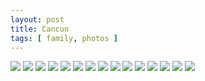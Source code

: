 ```yaml
---
layout: post
title: Cancun
tags: [ family, photos ]
---
```

<script src="https://ajax.googleapis.com/ajax/libs/jquery/1.11.1/jquery.min.js" ></script>
<link href="https://cdnjs.cloudflare.com/ajax/libs/fotorama/4.6.4/fotorama.min.css" rel="stylesheet">
<script src="https://cdnjs.cloudflare.com/ajax/libs/fotorama/4.6.4/fotorama.min.js" ></script>

<div class="fotorama" data-nav="thumbs" data-allowfullscreen="native">
    <!--https://photos.app.goo.gl/RMStcYY1GMRpv1437-->
    <img src="https://images.northbriton.net/AP1GczMy-slAM-vXEFiGsxqlR9yjS51QpnvyZb-egIS3tQE8E7cZ4NXVSX3ZTtEx0FeQhwcpQxuR0oaV6chFrNKwTtv2OI_LN7b_awGcf01-DzdazvT_fApt">
    <img src="https://images.northbriton.net/AP1GczM4VtzOVG2N5VHDBfiaNp5LgBBhOLexjwkaWEGzXiEOiKFKFiNupADs8-SeTZqRK6GB90vUJ3OYKWOj9THjtOYoN-CGZPO3fy50XsQGw8fWIKtnPm7E">
    <img src="https://images.northbriton.net/AP1GczN8UxIvyd9h-x8ISSZlgoFdz7hIoAuEYr5a3dzPQHs0og5K3MP89GBzcSQNwsl_StTqHjKN_uPRHbeV42sYDUY8Qq1UtJAVjsyxWADIWxzOupi3cPEZ">
    <img src="https://images.northbriton.net/AP1GczOnsVhe99zvjv2QA62itOLq7n2HskBKEa8Od9Ss2AtzGJWNZs-T9LY1QBU2Rmydmhrdg0GtTmpOKYQ6F3mP_XjYpT6Pj7KQnzJTan0OZvDqIjsAN7Om">
    <img src="https://images.northbriton.net/AP1GczO3qWchx_m1jVmEc3U3tIRIKJivvHtJ908aLzDDILstnTjK18Kvvi6Acxo-T6H8Q7WQYyRYXhPEBxCqgXobSSWBW0oPe3OlX324odcHklLWQa7on2R8">
    <img src="https://images.northbriton.net/AP1GczMWETGKBePEbALMz9eGsrJ6BY7YqsL4zGQBl_lV1jPCGN7ic8OE84xaSfHkw_OTZbz_elpoRVwelxzt-Xfwe2OQXo3L80Yl-x6iepWrmMWz08zb5Kel">
    <img src="https://images.northbriton.net/AP1GczOqL4tgywoli_z6equOsPECD_r-96f5CAT8nRwjBeOsIAQa66QmDkLnm5Iodrwva5STmcnUvZ4tyOBCiwWA8UHTYAR2VuELQiWFqviF5behYIlwi3aN">
    <img src="https://images.northbriton.net/AP1GczNZ0-BDF1vgiC9SC6wXrfqyHwB33A-3qTQBHIn8F1i223vFpHPz8HnqnnM8pL6r_bfle_uzfJJiEeW6k_6VImky8A3Hx5BpFB8Msor5JC40XZ2iNg_X">
    <img src="https://images.northbriton.net/AP1GczN_i9pinrz6nci-OK5AUG-Wz3vXeQTnkIhH97oGLgOQnv7nvl02Xgqd7-1STJmdqe0bSHtjLDDoRSpR3LwwP3BSoxZPTBXhH8dw4YXvPD1OCvSLt5sr">
    <img src="https://images.northbriton.net/AP1GczPZ85eA0vYlHHHbca1QwA2I9WakE-qgUTk6VSkzWQN8HMO1TCj4wsdotma_g-JhvSElS1WKlaubbxNh8zwkK8kPX_qqkCpR9t1oA_WiNxVe7mxsinF4">
    <img src="https://images.northbriton.net/AP1GczOlZMar499WqZukFu9K6O0NVqMHPijhV0rYdLymORhoaS67kZpg-_g6cc62jAI2NgmU6zZIuZTaQqj03FVR4QUS2w-eAqlN2ErbXlRUMC--czHxcN69">
    <img src="https://images.northbriton.net/AP1GczOZwAg79QI3RruoNvww9Xe8uHNXJbl8ckXOGt0pqk2bOCqbjoAVFgeQqWRSEXfvkOKmUZte2Rra59Vy8ifnfgm19WZxm3s2LyFDi6Tm_DzAPfpSV2s1">
    <img src="https://images.northbriton.net/AP1GczPpuS57ooaKsRPGwMO8m_HqUTFcMQNYqpF-rIhdwbmg1imGBKQfbkc1hzg9uQBh8FTxV4EeJfor1MWWTHoIPSgCLrNUgHNJsZbuu0aiUkEYLDEtPWn8">
    <img src="https://images.northbriton.net/AP1GczPG5ewqoMWGdYXA_kD23lb8SHCDNaKg4BtghAhQecExxPAdeUH3khEYqWPqpa4KoKDF5lkB2WeOAvn_9R2IVD74CJpHGbRPcxP7JjLkyChW2qh2P2cR">
    <img src="https://images.northbriton.net/AP1GczOc4glOux8zH5aOrAE9kU3tFWOz9WjxY0VoIN1Q7YtG6p2hxGVUIoTadc9hFwT2fNxNVtDUqKjZp35PrFG49BDgYeR2xWjVZT9vqwWgM-7ywUPBWbZ3">
</div>